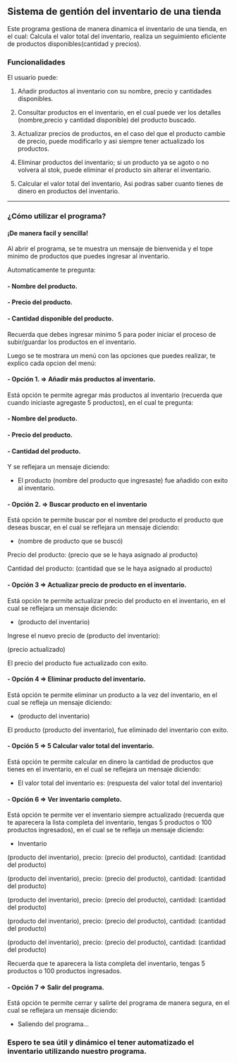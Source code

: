 ## Sistema de gentión del inventario de una tienda
Este programa gestiona de manera dinamica el inventario de una tienda, en el cual: Calcula el valor total del inventario, realiza un seguimiento eficiente de productos disponibles(cantidad y precios).

### Funcionalidades
El usuario puede:

1. Añadir productos al inventario con su nombre, precio y cantidades disponibles.

2. Consultar productos en el inventario, en el cual puede ver los detalles (nombre,precio y cantidad disponible) del producto buscado.

3. Actualizar precios de productos, en el caso del que el producto cambie de precio, puede modificarlo y asi siempre tener actualizado los productos.

4. Eliminar productos del inventario; si un producto ya se agoto o no volvera al stok, puede eliminar el producto sin alterar el inventario.

5. Calcular el valor total del inventario, Asi podras saber cuanto tienes de dinero en productos del inventario.
---
### ¿Cómo utilizar el programa?
#### ¡De manera facil y sencilla!
Al abrir el programa, se te muestra un mensaje de bienvenida y el tope minimo de productos que puedes ingresar al inventario.

Automaticamente te pregunta:

#### - Nombre del producto.
#### - Precio del producto.
#### - Cantidad disponible del producto.
Recuerda que debes ingresar minimo 5 para poder iniciar el proceso de subir/guardar los productos en el inventario.

Luego se te mostrara un menú con las opciones que puedes realizar, te explico cada opcion del menú:

#### - Opción 1. => Añadir más productos al inventario.
Está opción te permite agregar más productos al inventario (recuerda que cuando iniciaste agregaste 5 productos), en el cual te pregunta: 

#### - Nombre del producto.
#### - Precio del producto.
#### - Cantidad del producto.
Y se reflejara un mensaje diciendo:
- El producto (nombre del producto que ingresaste) fue añadido con exito al inventario.

#### - Opción 2. => Buscar producto en el inventario
Está opción te permite buscar por el nombre del producto el producto que deseas buscar, en el cual se reflejara un mensaje diciendo:
 - (nombre de producto que se buscó)

 Precio del producto: (precio que se le haya asignado al producto)

Cantidad del producto: (cantidad que se le haya asignado al producto)

#### - Opción 3 => Actualizar precio de producto en el inventario.
Está opción te permite actualizar precio del producto en el inventario, en el cual se reflejara un mensaje diciendo:
- (producto del inventario)


Ingrese el nuevo precio de (producto del inventario):


(precio actualizado)

El precio del producto fue actualizado con exito.

#### - Opción 4 => Eliminar producto del inventario.
Está opción te permite eliminar un producto a la vez del inventario, en el cual se refleja un mensaje diciendo:
- (producto del inventario)

El producto (producto del inventario), fue eliminado del inventario con exito.

#### - Opción 5 => 5 Calcular valor total del inventario.
Está opción te permite calcular en dinero la cantidad de productos que tienes en el inventario, en el cual se reflejara un mensaje diciendo:
- El valor total del inventario es: (respuesta del valor total del inventario)

#### - Opción 6 => Ver inventario completo.
Está opción te permite ver el inventario siempre actualizado (recuerda que te aparecera la lista completa del inventario, tengas 5 productos o 100 productos ingresados), en el cual se te refleja un mensaje diciendo:
- Inventario

(producto del inventario), precio: (precio del producto), cantidad: (cantidad del producto) 

(producto del inventario), precio: (precio del producto), cantidad: (cantidad del producto) 

(producto del inventario), precio: (precio del producto), cantidad: (cantidad del producto) 

(producto del inventario), precio: (precio del producto), cantidad: (cantidad del producto) 

(producto del inventario), precio: (precio del producto), cantidad: (cantidad del producto) 

Recuerda que te aparecera la lista completa del inventario, tengas 5 productos o 100 productos ingresados.

#### - Opción 7 => Salir del programa.
Está opción te permite cerrar y salirte del programa de manera segura, en el cual se reflejara un mensaje diciendo:
- Saliendo del programa...

### Espero te sea útil y dinámico el tener automatizado el inventario utilizando nuestro programa.





      